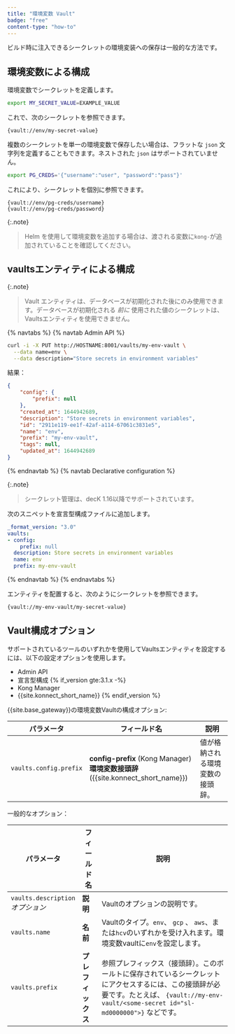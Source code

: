 ```yaml
---
title: "環境変数 Vault"
badge: "free"
content-type: "how-to"
---
```

ビルド時に注入できるシークレットの環境変装への保存は一般的な方法です。

環境変数による構成
---------

環境変数でシークレットを定義します。

```bash
export MY_SECRET_VALUE=EXAMPLE_VALUE
```

これで、次のシークレットを参照できます。

```text
{vault://env/my-secret-value}
```

複数のシークレットを単一の環境変数で保存したい場合は、フラットな `json` 
文字列を定義することもできます。ネストされた `json` はサポートされていません。

```bash
export PG_CREDS='{"username":"user", "password":"pass"}'
```

これにより、シークレットを個別に参照できます。

```text
{vault://env/pg-creds/username}
{vault://env/pg-creds/password}
```

{:.note}
> 
> Helm を使用して環境変数を追加する場合は、渡される変数に`kong-`が追加されていることを確認してください。

vaultsエンティティによる構成
-----------------

{:.note}
> 
> Vault エンティティは、データベースが初期化された後にのみ使用できます。データベースが初期化される *前に* 使用された値のシークレットは、Vaultsエンティティを使用できません。

{% navtabs %}
{% navtab Admin API %}

```bash
curl -i -X PUT http://HOSTNAME:8001/vaults/my-env-vault \
  --data name=env \
  --data description="Store secrets in environment variables"
```

結果：

```json
{
    "config": {
        "prefix": null
    },
    "created_at": 1644942689,
    "description": "Store secrets in environment variables",
    "id": "2911e119-ee1f-42af-a114-67061c3831e5",
    "name": "env",
    "prefix": "my-env-vault",
    "tags": null,
    "updated_at": 1644942689
}
```

{% endnavtab %}
{% navtab Declarative configuration %}

{:.note}
> 
> シークレット管理は、decK 1\.16以降でサポートされています。

次のスニペットを宣言型構成ファイルに追加します。

```yaml
_format_version: "3.0"
vaults:
- config:
    prefix: null
  description: Store secrets in environment variables
  name: env
  prefix: my-env-vault
```

{% endnavtab %}
{% endnavtabs %}

エンティティを配置すると、次のようにシークレットを参照できます。

```bash
{vault://my-env-vault/my-secret-value}
```

Vault構成オプション
------------

サポートされているツールのいずれかを使用してVaultsエンティティを設定するには、以下の設定オプションを使用します。

* Admin API
* 宣言型構成
{% if_version gte:3.1.x -%}
* Kong Manager
* {{site.konnect_short_name}} {% endif_version %}

{{site.base_gateway}}の環境変数Vaultの構成オプション:

|         パラメータ          |                                フィールド名                                |        説明        |
|------------------------|----------------------------------------------------------------------|------------------|
| `vaults.config.prefix` | **config\-prefix** \(Kong Manager\) <br> **環境変数接頭辞** \({{site.konnect_short_name}}\) | 値が格納される環境変数の接頭辞。 |

一般的なオプション：

|              パラメータ               |   フィールド名    |                                                              説明                                                              |
|----------------------------------|-------------|------------------------------------------------------------------------------------------------------------------------------|
| `vaults.description`<br> *オプション* | **説明**      | Vaultのオプションの説明です。                                                                                                            |
| `vaults.name`                    | **名前**      | Vaultのタイプ。`env`、 `gcp` 、 `aws`、または`hcv`のいずれかを受け入れます。環境変数vaultに`env`を設定します。                                                   |
| `vaults.prefix`                  | **プレフィックス** | 参照プレフィックス（接頭辞）。このボールトに保存されているシークレットにアクセスするには、この接頭辞が必要です。たとえば、 `{vault://my-env-vault/<some-secret id="sl-md0000000">}` などです。 |

